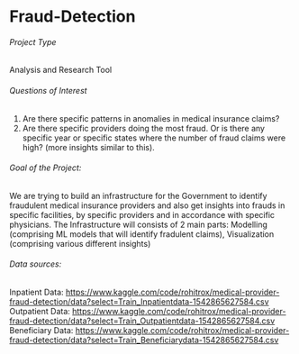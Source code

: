 # Fraud-Detection

###### Project Type
Analysis and Research Tool

###### Questions of Interest
1. Are there specific patterns in anomalies in medical insurance claims?
2. Are there specific providers doing the most fraud. Or is there any specific year or specific states where the number of fraud claims were high? (more insights similar to this).

###### Goal of the Project:
We are trying to build an infrastructure for the Government to identify fraudulent medical insurance providers and also get insights into frauds in specific facilities, by specific providers and in accordance with specific physicians. The Infrastructure will consists of 2 main parts: Modelling (comprising ML models that will identify fradulent claims), Visualization (comprising various different insights)

###### Data sources:
Inpatient Data: https://www.kaggle.com/code/rohitrox/medical-provider-fraud-detection/data?select=Train_Inpatientdata-1542865627584.csv
Outpatient Data: https://www.kaggle.com/code/rohitrox/medical-provider-fraud-detection/data?select=Train_Outpatientdata-1542865627584.csv
Beneficiary Data: https://www.kaggle.com/code/rohitrox/medical-provider-fraud-detection/data?select=Train_Beneficiarydata-1542865627584.csv

